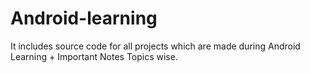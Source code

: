 # Android-learning

It includes source code for all projects which are made during Android Learning
    +
Important Notes Topics wise.
